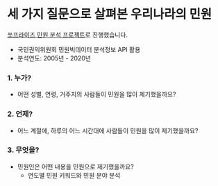 # 세 가지 질문으로 살펴본 우리나라의 민원 
[쏘프라이즈 민원 분석 프로젝트](https://soprize.so/answer/454)로 진행했습니다.

* 국민권익위원회 민원빅데이터 분석정보 API 활용
* 분석연도: 2005년 - 2020년 

### 1. 누가?
- 어떤 성별, 연령, 거주지의 사람들이 민원을 많이 제기했을까요?

### 2. 언제?
- 어느 계절에, 하루의 어느 시간대에 사람들이 민원을 많이 제기했을까요?

### 3. 무엇을?
- 민원인은 어떤 내용을 민원으로 제기했을까요?
  - 연도별 민원 키워드와 민원 분야 분석 
